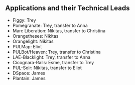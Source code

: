 ## Applications and their Technical Leads
* Figgy: Trey
* Pomegranate: Trey, transfer to Anna
* Marc Liberation: Nikitas, transfer to Christina
* Orangetheses: Nikitas
* Orangelight: Nikitas
* PULMap: Eliot
* PULBot/Heaven: Trey, transfer to Christina
* LAE-Blacklight: Trey, transfer to Anna
* Cicognara-Rails: Esme, transfer to Trey
* PUL-Solr: Nikitas, transfer to Eliot
* DSpace: James
* Plantain: James
